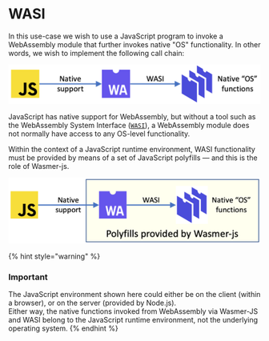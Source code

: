 # WASI

In this use-case we wish to use a JavaScript program to invoke a WebAssembly module that further invokes native "OS" functionality. In other words, we wish to implement the following call chain:

![](../../../.gitbook/assets/image%20%284%29.png)

JavaScript has native support for WebAssembly, but without a tool such as the WebAssembly System Interface \([`WASI`](https://github.com/webassembly/wasi)\), a WebAssembly module does not normally have access to any OS-level functionality.

Within the context of a JavaScript runtime environment, WASI functionality must be provided by means of a set of JavaScript polyfills — and this is the role of Wasmer-js.

![](../../../.gitbook/assets/image%20%285%29.png)

{% hint style="warning" %}
### Important

The JavaScript environment shown here could either be on the client \(within a browser\), or on the server \(provided by Node.js\).  
Either way, the native functions invoked from WebAssembly via Wasmer-JS and WASI belong to the JavaScript runtime environment, not the underlying operating system.
{% endhint %}

